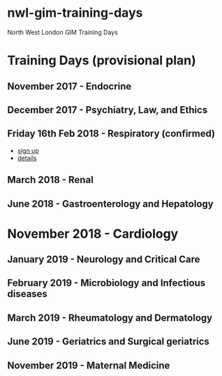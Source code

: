 # nwl-gim-training-days
North West London GIM Training Days

# Training Days (provisional plan)

## November 2017 - Endocrine

## December 2017 - Psychiatry, Law, and Ethics

## Friday 16th Feb 2018 - Respiratory (confirmed)
- [sign up](https://www.eventbrite.com/e/respiratory-general-internal-medicine-training-day-for-north-west-london-trainees-tickets-39476209405)
- [details](https://github.com/drcjar/resp-gim-training-day)

## March 2018 - Renal

## June 2018 - Gastroenterology and Hepatology

# November 2018 - Cardiology

## January 2019 - Neurology and Critical Care

## February 2019 - Microbiology and Infectious diseases

## March 2019 - Rheumatology and Dermatology

## June 2019 - Geriatrics and Surgical geriatrics

## November 2019 - Maternal Medicine


